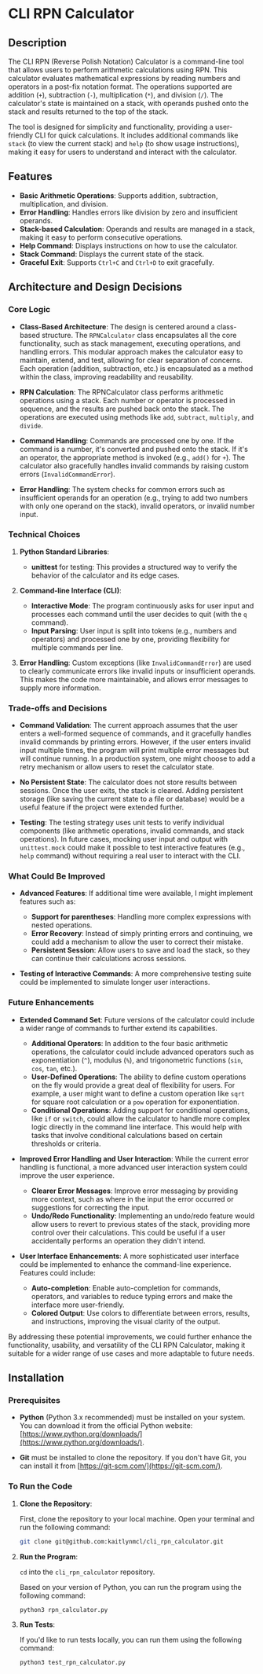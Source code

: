 # CLI RPN Calculator

## Description

The CLI RPN (Reverse Polish Notation) Calculator is a command-line tool that allows users to perform arithmetic calculations using RPN. This calculator evaluates mathematical expressions by reading numbers and operators in a post-fix notation format. The operations supported are addition (`+`), subtraction (`-`), multiplication (`*`), and division (`/`). The calculator's state is maintained on a stack, with operands pushed onto the stack and results returned to the top of the stack.

The tool is designed for simplicity and functionality, providing a user-friendly CLI for quick calculations. It includes additional commands like `stack` (to view the current stack) and `help` (to show usage instructions), making it easy for users to understand and interact with the calculator.

## Features

- **Basic Arithmetic Operations**: Supports addition, subtraction, multiplication, and division.
- **Error Handling**: Handles errors like division by zero and insufficient operands.
- **Stack-based Calculation**: Operands and results are managed in a stack, making it easy to perform consecutive operations.
- **Help Command**: Displays instructions on how to use the calculator.
- **Stack Command**: Displays the current state of the stack.
- **Graceful Exit**: Supports `Ctrl+C` and `Ctrl+D` to exit gracefully.

## Architecture and Design Decisions

### Core Logic

- **Class-Based Architecture**: The design is centered around a class-based structure. The `RPNCalculator` class encapsulates all the core functionality, such as stack management, executing operations, and handling errors. This modular approach makes the calculator easy to maintain, extend, and test, allowing for clear separation of concerns. Each operation (addition, subtraction, etc.) is encapsulated as a method within the class, improving readability and reusability.

- **RPN Calculation**: The RPNCalculator class performs arithmetic operations using a stack. Each number or operator is processed in sequence, and the results are pushed back onto the stack. The operations are executed using methods like `add`, `subtract`, `multiply`, and `divide`.
  
- **Command Handling**: Commands are processed one by one. If the command is a number, it's converted and pushed onto the stack. If it's an operator, the appropriate method is invoked (e.g., `add()` for `+`). The calculator also gracefully handles invalid commands by raising custom errors (`InvalidCommandError`).

- **Error Handling**: The system checks for common errors such as insufficient operands for an operation (e.g., trying to add two numbers with only one operand on the stack), invalid operators, or invalid number input.

### Technical Choices

1. **Python Standard Libraries**: 
    - **unittest** for testing: This provides a structured way to verify the behavior of the calculator and its edge cases.

2. **Command-line Interface (CLI)**: 
    - **Interactive Mode**: The program continuously asks for user input and processes each command until the user decides to quit (with the `q` command).
    - **Input Parsing**: User input is split into tokens (e.g., numbers and operators) and processed one by one, providing flexibility for multiple commands per line.

3. **Error Handling**: Custom exceptions (like `InvalidCommandError`) are used to clearly communicate errors like invalid inputs or insufficient operands. This makes the code more maintainable, and allows error messages to supply more information. 

### Trade-offs and Decisions

- **Command Validation**: The current approach assumes that the user enters a well-formed sequence of commands, and it gracefully handles invalid commands by printing errors. However, if the user enters invalid input multiple times, the program will print multiple error messages but will continue running. In a production system, one might choose to add a retry mechanism or allow users to reset the calculator state.
  
- **No Persistent State**: The calculator does not store results between sessions. Once the user exits, the stack is cleared. Adding persistent storage (like saving the current state to a file or database) would be a useful feature if the project were extended further.

- **Testing**: The testing strategy uses unit tests to verify individual components (like arithmetic operations, invalid commands, and stack operations). In future cases, mocking user input and output with `unittest.mock` could make it possible to test interactive features (e.g., `help` command) without requiring a real user to interact with the CLI.

### What Could Be Improved

- **Advanced Features**: If additional time were available, I might implement features such as:
  - **Support for parentheses**: Handling more complex expressions with nested operations.
  - **Error Recovery**: Instead of simply printing errors and continuing, we could add a mechanism to allow the user to correct their mistake.
  - **Persistent Session**: Allow users to save and load the stack, so they can continue their calculations across sessions.

- **Testing of Interactive Commands**: A more comprehensive testing suite could be implemented to simulate longer user interactions.

### Future Enhancements

- **Extended Command Set**: Future versions of the calculator could include a wider range of commands to further extend its capabilities.
  - **Additional Operators**: In addition to the four basic arithmetic operations, the calculator could include advanced operators such as exponentiation (`^`), modulus (`%`), and trigonometric functions (`sin`, `cos`, `tan`, etc.).
  - **User-Defined Operations**: The ability to define custom operations on the fly would provide a great deal of flexibility for users. For example, a user might want to define a custom operation like `sqrt` for square root calculation or a `pow` operation for exponentiation.
  - **Conditional Operations**: Adding support for conditional operations, like `if` or `switch`, could allow the calculator to handle more complex logic directly in the command line interface. This would help with tasks that involve conditional calculations based on certain thresholds or criteria.

- **Improved Error Handling and User Interaction**: While the current error handling is functional, a more advanced user interaction system could improve the user experience.
  - **Clearer Error Messages**: Improve error messaging by providing more context, such as where in the input the error occurred or suggestions for correcting the input.
  - **Undo/Redo Functionality**: Implementing an undo/redo feature would allow users to revert to previous states of the stack, providing more control over their calculations. This could be useful if a user accidentally performs an operation they didn't intend.

- **User Interface Enhancements**: A more sophisticated user interface could be implemented to enhance the command-line experience. Features could include:
  - **Auto-completion**: Enable auto-completion for commands, operators, and variables to reduce typing errors and make the interface more user-friendly.
  - **Colored Output**: Use colors to differentiate between errors, results, and instructions, improving the visual clarity of the output.

By addressing these potential improvements, we could further enhance the functionality, usability, and versatility of the CLI RPN Calculator, making it suitable for a wider range of use cases and more adaptable to future needs.

## Installation

### Prerequisites

- **Python** (Python 3.x recommended) must be installed on your system. You can download it from the official Python website: [https://www.python.org/downloads/](https://www.python.org/downloads/).

- **Git** must be installed to clone the repository. If you don't have Git, you can install it from [https://git-scm.com/](https://git-scm.com/).

### To Run the Code

1. **Clone the Repository**:

   First, clone the repository to your local machine. Open your terminal and run the following command:

   ```bash
   git clone git@github.com:kaitlynmcl/cli_rpn_calculator.git

2. **Run the Program**:

   `cd` into the `cli_rpn_calculator` repository.  

   Based on your version of Python, you can run the program using the following command:

   ```bash
   python3 rpn_calculator.py

3. **Run Tests**:

   If you'd like to run tests locally, you can run them using the following command:

   ```bash
   python3 test_rpn_calculator.py
